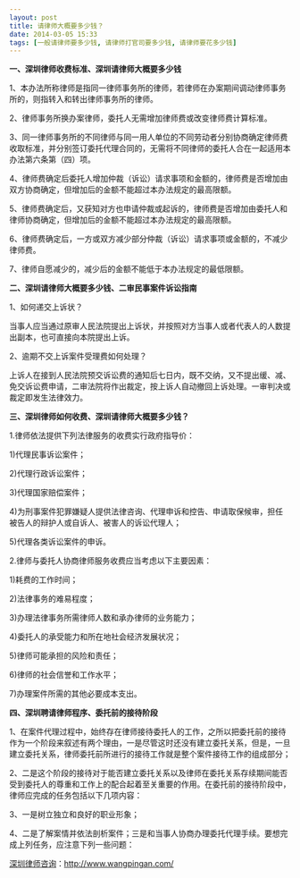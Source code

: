 ```yaml
---
layout: post
title: 请律师大概要多少钱？
date: 2014-03-05 15:33
tags: [一般请律师要多少钱, 请律师打官司要多少钱, 请律师要花多少钱]
---
```

<strong>一、深圳律师收费标准、深圳请律师大概要多少钱</strong>

1、本办法所称律师是指同一律师事务所的律师，若律师在办案期间调动律师事务所的，则指转入和转出律师事务所的律师。

2、律师事务所换办案律师，委托人无需增加律师费或改变律师费计算标准。

3、同一律师事务所的不同律师与同一用人单位的不同劳动者分别协商确定律师费收取标准，并分别签订委托代理合同的，无需将不同律师的委托人合在一起适用本办法第六条第（四）项。

4、律师费确定后委托人增加仲裁（诉讼）请求事项和金额的，律师费是否增加由双方协商确定，但增加后的金额不能超过本办法规定的最高限额。

5、律师费确定后，又获知对方也申请仲裁或起诉的，律师费是否增加由委托人和律师协商确定，但增加后的金额不能超过本办法规定的最高限额。

6、律师费确定后，一方或双方减少部分仲裁（诉讼）请求事项或金额的，不减少律师费。

7、律师自愿减少的，减少后的金额不能低于本办法规定的最低限额。

<strong>二、深圳请律师大概要多少钱、二审民事案件诉讼指南</strong>

1、如何递交上诉状？

当事人应当通过原审人民法院提出上诉状，并按照对方当事人或者代表人的人数提出副本，也可直接向本院提出上诉。 

2、逾期不交上诉案件受理费如何处理？ 

上诉人在接到人民法院预交诉讼费的通知后七日内，既不交纳，又不提出缓、减、免交诉讼费申请，二审法院将作出裁定，按上诉人自动撤回上诉处理。一审判决或裁定即发生法律效力。 

<strong>三、深圳律师如何收费、深圳请律师大概要多少钱？</strong>

1.律师依法提供下列法律服务的收费实行政府指导价：

1)代理民事诉讼案件；

2)代理行政诉讼案件；

3)代理国家赔偿案件；

4)为刑事案件犯罪嫌疑人提供法律咨询、代理申诉和控告、申请取保候审，担任被告人的辩护人或自诉人、被害人的诉讼代理人；

5)代理各类诉讼案件的申诉。

2.律师与委托人协商律师服务收费应当考虑以下主要因素：

1)耗费的工作时间；

2)法律事务的难易程度；

3)办理法律事务所需律师人数和承办律师的业务能力；

4)委托人的承受能力和所在地社会经济发展状况；

5)律师可能承担的风险和责任；

6)律师的社会信誉和工作水平；

7)办理案件所需的其他必要成本支出。

<strong>四、深圳聘请律师程序、委托前的接待阶段</strong>

1、在案件代理过程中，始终存在律师接待委托人的工作，之所以把委托前的接待作为一个阶段来叙述有两个理由，一是尽管这时还没有建立委托关系，但是，一旦建立委托关系，律师委托前所进行的接待工作就是整个案件接待工作的组成部分；

2、二是这个阶段的接待对于能否建立委托关系以及律师在委托关系存续期间能否受到委托人的尊重和工作上的配合起着至关重要的作用。在委托前的接待阶段中，律师应完成的任务包括以下几项内容：

3、一是树立独立和良好的职业形象；

4、二是了解案情并依法剖析案件；三是和当事人协商办理委托代理手续。要想完成上列任务，应注意下列一些问题：

<a href="http://www.wangpingan.com/">深圳律师咨询</a>：<a href="http://www.wangpingan.com/">http://www.wangpingan.com/</a>

